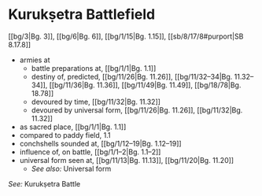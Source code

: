 # Kurukṣetra Battlefield

[[bg/3|Bg. 3]], [[bg/6|Bg. 6]], [[bg/1/15|Bg. 1.15]], [[sb/8/17/8#purport|SB 8.17.8]]

* armies at
  * battle preparations at, [[bg/1/1|Bg. 1.1]]
  * destiny of, predicted, [[bg/11/26|Bg. 11.26]], [[bg/11/32–34|Bg. 11.32–34]], [[bg/11/36|Bg. 11.36]], [[bg/11/49|Bg. 11.49]], [[bg/18/78|Bg. 18.78]]
  * devoured by time, [[bg/11/32|Bg. 11.32]]
  * devoured by universal form, [[bg/11/26|Bg. 11.26]], [[bg/11/32|Bg. 11.32]]
* as sacred place, [[bg/1/1|Bg. 1.1]]
* compared to paddy field, 1.1
* conchshells sounded at, [[bg/1/12–19|Bg. 1.12–19]]
* influence of, on battle, [[bg/1/1–2|Bg. 1.1–2]]
* universal form seen at, [[bg/11/13|Bg. 11.13]], [[bg/11/20|Bg. 11.20]]
  * *See also:* Universal form

*See:* Kurukṣetra Battle
